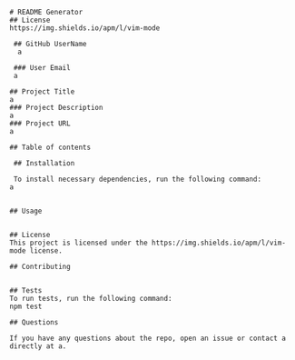 
    # README Generator
    ## License
    https://img.shields.io/apm/l/vim-mode
    
     ## GitHub UserName
      a 
    
     ### User Email
     a
    
    ## Project Title
    a
    ### Project Description
    a
    ### Project URL
    a
    
    ## Table of contents
     
     ## Installation
    
     To install necessary dependencies, run the following command:
    a
    
    ​
    ## Usage
    ​
    ​
    ## License
    ​This project is licensed under the https://img.shields.io/apm/l/vim-mode license.
      
    ## Contributing
    ​
    ​
    ## Tests
    ​To run tests, run the following command:
    npm test
    ​
    ## Questions
    ​
    If you have any questions about the repo, open an issue or contact a directly at a.
    